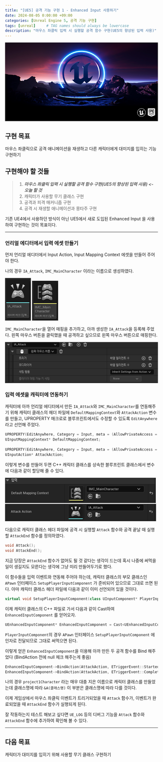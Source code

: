 ```yaml
---
title: "[UE5] 공격 기능 구현 1 - Enhanced Input 사용하기"
date: 2024-08-05 0:00:00 +09:00
categories: [Unreal Engine 5, 공격 기능 구현]
tags: [unreal]     # TAG names should always be lowercase
description: "마우스 좌클릭 입력 시 실행할 공격 함수 구현(UE5의 향상된 입력 사용)"
---
```


![](assets/img/posts/UE5.png)

## 구현 목표
마우스 좌클릭으로 공격 애니메이션을 재생하고 다른 캐릭터에게 대미지를 입히는 기능 구현하기

## 구현해야 할 것들
>1. _**마우스 좌클릭 입력 시 실행할 공격 함수 구현(UE5의 향상된 입력 사용) <- 오늘 할 것**_
>2. 캐릭터가 사용할 무기 클래스 구현
>3. 공격과 피격 매커니즘 구현
>4. 공격 시 재생할 애니메이션과 몽타주 구현

기존 UE4에서 사용하던 방식이 아닌 UE5에서 새로 도입된 Enhanced Input 을 사용하여 구현하는 것이 목표이다.

***
### 언리얼 에디터에서 입력 에셋 만들기


먼저 언리얼 에디터에서 Input Action, Input Mapping Context 에셋을 만들어 주어야 한다.

나의 경우 `IA_Attack`, `IMC_MainCharacter` 이라는 이름으로 생성하였다.

![](assets/img/posts/UE5-Attack-Enhanced-Input/IA_Attack.png) ![](assets/img/posts/UE5-Attack-Enhanced-Input/IMC_MainCharacter.png)

`IMC_MainCharacter`을 열어 매핑을 추가하고, 아까 생성한 `IA_Attack`을 등록해 주었다.
왼쪽 마우스 버튼을 클릭했을 때 공격하고 싶으므로 왼쪽 마우스 버튼으로 매핑한다.

![](assets/img/posts/UE5-Attack-Enhanced-Input/LeftMouse.png)

### 입력 에셋을 캐릭터에 연동하기
캐릭터에 아까 언리얼 에디터에서 만든 `IA_Attack`와 `IMC_MainCharacter`를 연동해주기 위해 캐릭터 클래스의 헤더 파일에 `DefaultMappingContext`와 `AttackAction` 변수를 만들고, UPROPERTY 매크로로 블루프린트에서도 수정할 수 있도록 `EditAnywhere`라고 선언해 주었다.
```cpp
UPROPERTY(EditAnywhere, Category = Input, meta = (AllowPrivateAccess = "true"))
UInputMappingContext* DefaultMappingContext;

UPROPERTY(EditAnywhere, Category = Input, meta = (AllowPrivateAccess = "true"))
UInputAction* AttackAction;
```
이렇게 변수를 만들어 두면 C++ 캐릭터 클래스를 상속한 블루프린트 클래스에서 변수에 다음과 같이 할당해 줄 수 있다.

![](assets/img/posts/UE5-Attack-Enhanced-Input/DefaultMappingContext.png)
![](assets/img/posts/UE5-Attack-Enhanced-Input/AttackAction.png)

다음으로 캐릭터 클래스 헤더 파일에 공격 시 실행할 `Attack` 함수와 공격 끝날 때 실행할 `AttackEnd` 함수를 정의하였다.
```cpp
void Attack();
void AttackEnd();
```
지금 당장은 `AttackEnd` 함수가 없어도 될 것 같다는 생각이 드는데 혹시 나중에 써먹을 일이 생길지도 모른다는 생각에 그냥 미리 만들어두기로 했다.


이 함수들을 입력 이벤트와 연동해 주어야 하는데, 캐릭터 클래스의 부모 클래스인 `APawn` 인터페이스 `SetupPlayerInputComponent` 가 준비되어 있으므로 그대로 쓰면 된다. 아마 캐릭터 클래스 헤더 파일에 다음과 같이 이미 선언되어 있을 것이다.
```cpp
virtual void SetupPlayerInputComponent(class UInputComponent* PlayerInputComponent) override;
```

이제 캐릭터 클래스의 C++ 파일로 가서 다음과 같이 Cast하여 `EnhancedInputComponent` 를 얻어오자.
```cpp
UEnhancedInputComponent* EnhancedInputComponent = Cast<UEnhancedInputComponent>(PlayerInputComponent)
```
`PlayerInputComponent`의 경우 `APawn` 인터페이스 `SetupPlayerInputComponent` 에 인자로 전달되므로 그대로 써먹으면 된다.

이렇게 얻은 `EnhancedInputComponent`을 이용해 아까 만든 두 공격 함수를 Bind 해주었다 (BindAction 전에 null 체크 해주는게 좋음)
```cpp
EnhancedInputComponent->BindAction(AttackAction, ETriggerEvent::Started, this, &Aproject1Character::Attack);
EnhancedInputComponent->BindAction(AttackAction, ETriggerEvent::Completed, this, &Aproject1Character::AttackEnd);
```
나의 경우 `project1Character` 라는 매우 대충 지은 이름으로 캐릭터 클래스를 만들었는데 클래스명에 따라 `&A(클래스명)` 이 부분은 클래스명에 따라 다를 것이다.


이제 게임상에서 마우스 좌클릭 이벤트가 트리거되었을 때 `Attack` 함수가, 이벤트가 완료되었을 때 `AttackEnd` 함수가 실행되게 된다.

잘 작동하는지 테스트 해보고 싶다면 `UE_LOG` 등의 디버그 기능을 `Attack` 함수와 `AttackEnd` 함수에 추가하여 확인해 볼 수 있다.

***
## 다음 목표
캐릭터가 대미지를 입히기 위해 사용할 무기 클래스 구현하기
